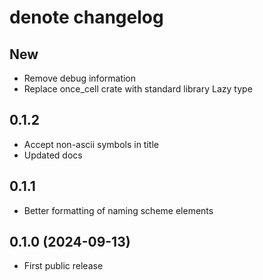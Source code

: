 # denote changelog

## New

- Remove debug information
- Replace once_cell crate with standard library Lazy type

## 0.1.2

- Accept non-ascii symbols in title
- Updated docs

## 0.1.1

- Better formatting of naming scheme elements

## 0.1.0 (2024-09-13)

- First public release
